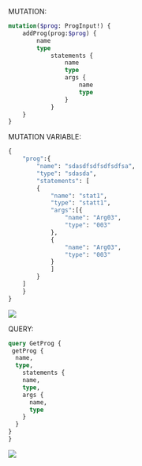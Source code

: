 MUTATION: 

```graphql
mutation($prog: ProgInput!) {
    addProg(prog:$prog) {
        name
        type
            statements {
                name
                type
                args {
                    name
                    type
                }
            }
    }
}
```
MUTATION VARIABLE:

```graphql
{
    "prog":{
        "name": "sdasdfsdfsdfsdfsa",
        "type": "sdasda",
        "statements": [
        {
            "name": "stat1",
            "type": "statt1",
            "args":[{
                "name": "Arg03",
                "type": "003"
            },
            {
                "name": "Arg03",
                "type": "003"
            }
            ]
        }
    ]
    }
}
```

<img src="C:\Users\Barna_Sipiczki\projects\examples\graphqldsl\graphqlkotlindsl\Screenshot 2023-07-07 at 12-31-59 Playground - http __localhost 8080_graphql.png"/>

QUERY:

```graphql
query GetProg {
 getProg {
  name,
  type,
 	statements {
    name,
    type,
    args {
      name,
      type
    }
  }
}
}
```
<img src="C:\Users\Barna_Sipiczki\projects\examples\graphqldsl\graphqlkotlindsl\Screenshot 2023-07-07 at 12-31-42 Playground - http __localhost 8080_graphql.png"/>
